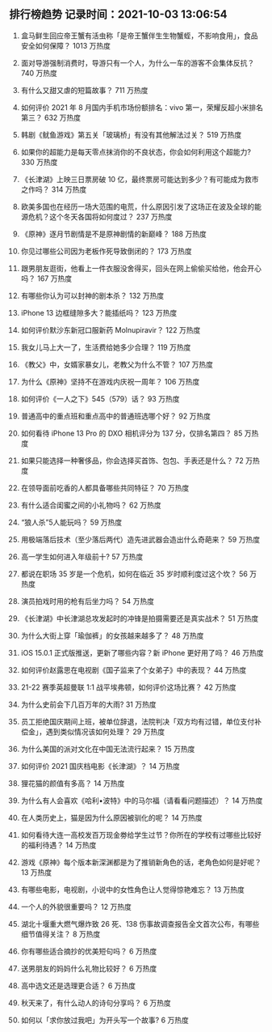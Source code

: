 
## 排行榜趋势 记录时间：2021-10-03 13:06:54
  
  1. 盒马鲜生回应帝王蟹有活虫称「是帝王蟹伴生生物蟹蛭，不影响食用」，食品安全如何保障？ 1013 万热度
    
  2. 面对导游强制消费时，导游只有一个人，为什么一车的游客不会集体反抗？ 740 万热度
    
  3. 有什么又甜又虐的短篇故事？ 711 万热度
    
  4. 如何评价 2021 年 8 月国内手机市场份额排名：vivo 第一，荣耀反超小米排名第三？ 632 万热度
    
  5. 韩剧《鱿鱼游戏》第五关「玻璃桥」有没有其他解法过关？ 519 万热度
    
  6. 如果你的超能力是每天零点抹消你的不良状态，你会如何利用这个超能力? 330 万热度
    
  7. 《长津湖》上映三日票房破 10 亿，最终票房可能达到多少？有可能成为救市之作吗？ 314 万热度
    
  8. 欧美多国也在经历一场大范围的电荒，什么原因引发了这场正在波及全球的能源危机？这个冬天各国将如何度过？ 237 万热度
    
  9. 《原神》逐月节剧情是不是原神剧情的新巅峰？ 188 万热度
    
  10. 你见过哪些公司因为老板作死导致倒闭的？ 173 万热度
    
  11. 跟男朋友逛街，他看上一件衣服没舍得买，回头在网上偷偷买给他，他会开心吗？ 167 万热度
    
  12. 有哪些你认为可以封神的剧本杀？ 132 万热度
    
  13. iPhone 13 边框缝隙多大？能插纸吗？ 123 万热度
    
  14. 如何评价默沙东新冠口服新药 Molnupiravir？ 122 万热度
    
  15. 我女儿马上大一了，生活费给她多少合理？ 119 万热度
    
  16. 《教父》中，女婿家暴女儿，老教父为什么不管？ 107 万热度
    
  17. 为什么《原神》坚持不在游戏内庆祝一周年？ 106 万热度
    
  18. 如何评价《一人之下》545（579）话？ 93 万热度
    
  19. 普通高中的重点班和重点高中的普通班选哪个好？ 92 万热度
    
  20. 如何看待 iPhone 13  Pro 的 DXO 相机评分为 137 分，仅排名第四？ 85 万热度
    
  21. 如果只能选择一种奢侈品，你会选择买首饰、包包、手表还是什么？ 72 万热度
    
  22. 在领导面前吃香的人都具备哪些共同特征？ 70 万热度
    
  23. 有什么适合闺蜜之间的小礼物吗？ 62 万热度
    
  24. “狼人杀”5人能玩吗？ 59 万热度
    
  25. 用极端落后技术（至少落后两代）造先进武器会造出什么奇葩来？ 59 万热度
    
  26. 高一学生如何进入年级前十? 57 万热度
    
  27. 都说在职场 35 岁是一个危机，如何在临近 35 岁时顺利度过这个坎？ 56 万热度
    
  28. 演员拍戏时用的枪有后坐力吗？ 54 万热度
    
  29. 《长津湖》中长津湖总攻发起时的冲锋是拍摄需要还是真实战术？ 51 万热度
    
  30. 为什么大街上穿「瑜伽裤」的女孩越来越多了？ 48 万热度
    
  31. iOS 15.0.1 正式版推送，更新了哪些内容？新 iPhone 更好用了吗？ 46 万热度
    
  32. 如何评价赵露思在电视剧《国子监来了个女弟子》中的表现？ 44 万热度
    
  33. 21-22 赛季英超曼联 1:1 战平埃弗顿，如何评价这场比赛？ 42 万热度
    
  34. 为什么史前会下几百万年的大雨? 31 万热度
    
  35. 员工拒绝国庆期间上班，被单位辞退，法院判决「双方均有过错，单位支付补偿金」，遇到类似情况该如何处理？ 29 万热度
    
  36. 为什么美国的派对文化在中国无法流行起来？ 15 万热度
    
  37. 如何评价 2021 国庆档电影《长津湖》？ 14 万热度
    
  38. 狸花猫的颜值有多高？ 14 万热度
    
  39. 为什么有人会喜欢《哈利•波特》中的马尔福（请看看问题描述）？ 14 万热度
    
  40. 在人类历史上，猫是因为什么原因被驯化的呢？ 14 万热度
    
  41. 如何看待大连一高校发百万现金劵给学生过节？你所在的学校有过哪些比较好的福利待遇？ 14 万热度
    
  42. 游戏《原神》每个版本新深渊都是为了推销新角色的话，老角色如何是好呢？ 13 万热度
    
  43. 有哪些电影，电视剧，小说中的女性角色让人觉得惊艳难忘？ 13 万热度
    
  44. 一个人的外貌很重要吗？ 12 万热度
    
  45. 湖北十堰重大燃气爆炸致 26 死、138 伤事故调查报告全文首次公布，有哪些细节值得关注？ 8 万热度
    
  46. 你有哪些适合摘抄的优美短句吗？ 6 万热度
    
  47. 送男朋友的妈妈什么礼物比较好？ 6 万热度
    
  48. 高中选文还是选理更合适？ 6 万热度
    
  49. 秋天来了，有什么动人的诗句分享吗？ 6 万热度
    
  50. 如何以「求你放过我吧」为开头写一个故事? 6 万热度
    